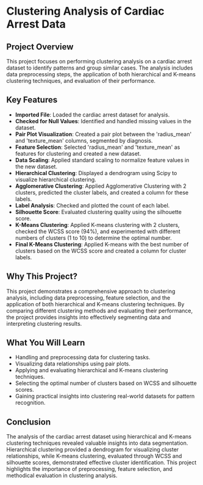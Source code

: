 # Clustering Analysis of Cardiac Arrest Data

## Project Overview

This project focuses on performing clustering analysis on a cardiac arrest dataset to identify patterns and group similar cases. The analysis includes data preprocessing steps, the application of both hierarchical and K-means clustering techniques, and evaluation of their performance.

## Key Features

- **Imported File**: Loaded the cardiac arrest dataset for analysis.
- **Checked for Null Values**: Identified and handled missing values in the dataset.
- **Pair Plot Visualization**: Created a pair plot between the 'radius_mean' and 'texture_mean' columns, segmented by diagnosis.
- **Feature Selection**: Selected 'radius_mean' and 'texture_mean' as features for clustering and created a new dataset.
- **Data Scaling**: Applied standard scaling to normalize feature values in the new dataset.
- **Hierarchical Clustering**: Displayed a dendrogram using Scipy to visualize hierarchical clustering.
- **Agglomerative Clustering**: Applied Agglomerative Clustering with 2 clusters, predicted the cluster labels, and created a column for these labels.
- **Label Analysis**: Checked and plotted the count of each label.
- **Silhouette Score**: Evaluated clustering quality using the silhouette score.
- **K-Means Clustering**: Applied K-means clustering with 2 clusters, checked the WCSS score (94%), and experimented with different numbers of clusters (1 to 10) to determine the optimal number.
- **Final K-Means Clustering**: Applied K-means with the best number of clusters based on the WCSS score and created a column for cluster labels.

## Why This Project?

This project demonstrates a comprehensive approach to clustering analysis, including data preprocessing, feature selection, and the application of both hierarchical and K-means clustering techniques. By comparing different clustering methods and evaluating their performance, the project provides insights into effectively segmenting data and interpreting clustering results.

## What You Will Learn

- Handling and preprocessing data for clustering tasks.
- Visualizing data relationships using pair plots.
- Applying and evaluating hierarchical and K-means clustering techniques.
- Selecting the optimal number of clusters based on WCSS and silhouette scores.
- Gaining practical insights into clustering real-world datasets for pattern recognition.

## Conclusion

The analysis of the cardiac arrest dataset using hierarchical and K-means clustering techniques revealed valuable insights into data segmentation. Hierarchical clustering provided a dendrogram for visualizing cluster relationships, while K-means clustering, evaluated through WCSS and silhouette scores, demonstrated effective cluster identification. This project highlights the importance of preprocessing, feature selection, and methodical evaluation in clustering analysis.
